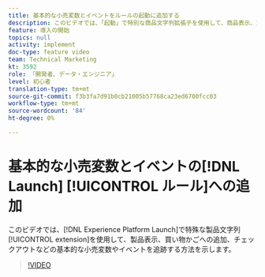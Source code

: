 ```yaml
---
title: 基本的な小売変数とイベントをルールの起動に追加する
description: このビデオでは、「起動」で特別な商品文字列拡張子を使用して、商品表示、買い物かごへの追加、チェックアウトなどの基本的な小売変数やイベントを追跡する方法を示します。
feature: 導入の開始
topics: null
activity: implement
doc-type: feature video
team: Technical Marketing
kt: 3592
role: 「開発者、データ・エンジニア」
level: 初心者
translation-type: tm+mt
source-git-commit: f3b3fa7d91b0cb21005b57768ca23ed6700fcc03
workflow-type: tm+mt
source-wordcount: '84'
ht-degree: 0%

---
```



# 基本的な小売変数とイベントの[!DNL Launch] [!UICONTROL ルール]への追加

このビデオでは、[!DNL Experience Platform Launch]で特殊な製品文字列[!UICONTROL extension]を使用して、製品表示、買い物かごへの追加、チェックアウトなどの基本的な小売変数やイベントを追跡する方法を示します。

>[!VIDEO](https://video.tv.adobe.com/v/28763/?quality=12)
